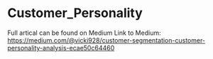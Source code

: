 # Customer_Personality

Full artical can be found on Medium 
Link to Medium: 
https://medium.com/@vicki928/customer-segmentation-customer-personality-analysis-ecae50c64460
